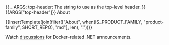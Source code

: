 {{
    _ ARGS:
      top-header: The string to use as the top-level header.
}}{{ARGS["top-header"]}} About

{{InsertTemplate(join(filter(["About", when(IS_PRODUCT_FAMILY, "product-family", SHORT_REPO), "md"], len), "."))}}

Watch [discussions](https://github.com/microsoft/dotnet-framework-docker/discussions/categories/announcements) for Docker-related .NET announcements.

